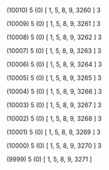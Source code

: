 (10010) 5 (0) [ 1, 5, 8, 9, 3260 ] 3 


(10009) 5 (0) [ 1, 5, 8, 9, 3261 ] 3 


(10008) 5 (0) [ 1, 5, 8, 9, 3262 ] 3 


(10007) 5 (0) [ 1, 5, 8, 9, 3263 ] 3 


(10006) 5 (0) [ 1, 5, 8, 9, 3264 ] 3 


(10005) 5 (0) [ 1, 5, 8, 9, 3265 ] 3 


(10004) 5 (0) [ 1, 5, 8, 9, 3266 ] 3 


(10003) 5 (0) [ 1, 5, 8, 9, 3267 ] 3 


(10002) 5 (0) [ 1, 5, 8, 9, 3268 ] 3 


(10001) 5 (0) [ 1, 5, 8, 9, 3269 ] 3 


(10000) 5 (0) [ 1, 5, 8, 9, 3270 ] 3 


(9999) 5 (0) [ 1, 5, 8, 9, 3271 ]  

